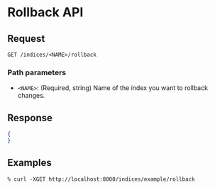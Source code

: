 # Rollback API

## Request

```
GET /indices/<NAME>/rollback
```

### Path parameters
- `<NAME>`: (Required, string) Name of the index you want to rollback changes.

## Response

```json
{
}
```

## Examples

```
% curl -XGET http://localhost:8000/indices/example/rollback
```
